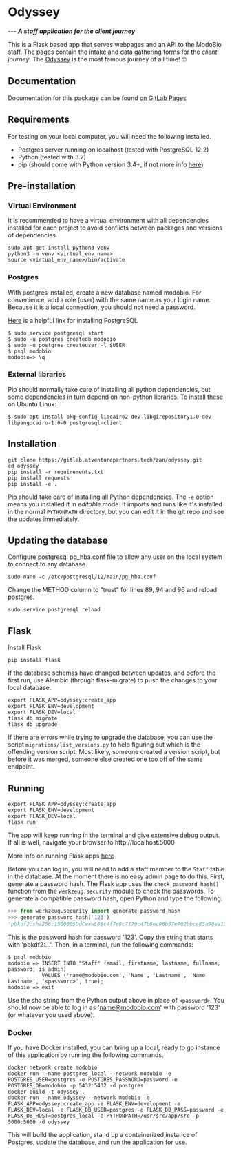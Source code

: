 # Odyssey

--- **_A staff application for the client journey_**

This is a Flask based app that serves webpages and an API to the ModoBio staff. The pages contain the intake and data gathering forms for the _client journey_. The [Odyssey](https://en.wikipedia.org/wiki/Odyssey) is the most famous journey of all time! 🤓

## Documentation

Documentation for this package can be found [on GitLab Pages](http://zan.atventures.tech/odyssey/)

## Requirements

For testing on your local computer, you will need the following installed.

- Postgres server running on localhost (tested with PostgreSQL 12.2)
- Python (tested with 3.7)
- pip (should come with Python version 3.4+, if not more info [here](https://pip.pypa.io/en/stable/installing/))

## Pre-installation

### Virtual Environment

It is recommended to have a virtual environment with all dependencies installed for each project to avoid conflicts between packages and versions of dependencies.

```shell
sudo apt-get install python3-venv
python3 -m venv <virtual_env_name>
source <virtual_env_name>/bin/activate
```

### Postgres

With postgres installed, create a new database named modobio. For convenience, add a role (user) with the same name as your login name. Because it is a local connection, you should not need a password.

[Here](https://phoenixnap.com/kb/how-to-install-postgresql-on-ubuntu) is a helpful link for installing PostgreSQL

```shell
$ sudo service postgresql start
$ sudo -u postgres createdb modobio
$ sudo -u postgres createuser -l $USER
$ psql modobio
modobio=> \q
```

### External libraries

Pip should normally take care of installing all python dependencies, but some dependencies in turn depend on non-python libraries. To install these on Ubuntu Linux:

```shell
$ sudo apt install pkg-config libcairo2-dev libgirepository1.0-dev libpangocairo-1.0-0 postgresql-client
```  

## Installation

```shell
git clone https://gitlab.atventurepartners.tech/zan/odyssey.git
cd odyssey
pip install -r requirements.txt
pip install requests 
pip install -e .
```

Pip should take care of installing all Python dependencies. The `-e` option means you installed it in _editable_ mode. It imports and runs like it's installed in the normal `PYTHONPATH` directory, but you can edit it in the git repo and see the updates immediately.

## Updating the database

Configure postgresql pg_hba.conf file to allow any user on the local system to connect to any database.

```shell
sudo nano -c /etc/postgresql/12/main/pg_hba.conf
```
Change the METHOD column to "trust" for lines 89, 94 and 96 and reload postgres.
```shell
sudo service postgresql reload
```

## Flask

Install Flask
```shell
pip install flask
```

If the database schemas have changed between updates, and before the first run, use Alembic (through flask-migrate) to push the changes to your local database.

```shell
export FLASK_APP=odyssey:create_app
export FLASK_ENV=development
export FLASK_DEV=local
flask db migrate
flask db upgrade
```

If there are errors while trying to upgrade the database, you can use the script `migrations/list_versions.py` to help figuring out which is the offending version script. Most likely, someone created a version script, but before it was merged, someone else created one too off of the same endpoint.

## Running

```shell
export FLASK_APP=odyssey:create_app
export FLASK_ENV=development
export FLASK_DEV=local
flask run
```

The app will keep running in the terminal and give extensive debug output. If all is well, navigate your browser to http://localhost:5000

More info on running Flask apps [here](https://flask.palletsprojects.com/en/1.1.x/quickstart/)

Before you can log in, you will need to add a staff member to the `Staff` table in the database. At the moment there is no easy admin page to do this. First, generate a password hash. The Flask app uses the `check_password_hash()` function from the `werkzeug.security` module to check the passwords. To generate a compatible password hash, open Python and type the following.

```python
>>> from werkzeug.security import generate_password_hash
>>> generate_password_hash('123')
'pbkdf2:sha256:150000$DdCwxwL8$c4f7e8c7179c47b8ec96b57e702bbcc83a98ea13575dfd74ca11b88f4069b3f1'
```

This is the password hash for password '123'. Copy the string that starts with 'pbkdf2:...'. Then, in a terminal, run the following commands:

```shell
$ psql modobio
modobio => INSERT INTO "Staff" (email, firstname, lastname, fullname, password, is_admin)
           VALUES ('name@modobio.com', 'Name', 'Lastname', 'Name Lastname', '<password>', true);
modobio => exit
```

Use the sha string from the Python output above in place of `<password>`. You should now be able to log in as 'name@modobio.com' with password '123' (or whatever you used above).

### Docker

If you have Docker installed, you can bring up a local, ready to go instance of this application by running the following commands.

```
docker network create modobio
docker run --name postgres_local --network modobio -e POSTGRES_USER=postgres -e POSTGRES_PASSWORD=password -e POSTGRES_DB=modobio -p 5432:5432 -d postgres
docker build -t odyssey .
docker run --name odyssey --network modobio -e FLASK_APP=odyssey:create_app -e FLASK_ENV=development -e FLASK_DEV=local -e FLASK_DB_USER=postgres -e FLASK_DB_PASS=password -e FLASK_DB_HOST=postgres_local -e PYTHONPATH=/usr/src/app/src -p 5000:5000 -d odyssey
```

This will build the application, stand up a containerized instance of Postgres, update the database, and run the application for use.
